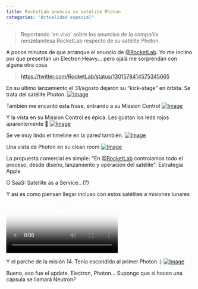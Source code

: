 ```yaml
---
title: RocketLab anuncia su satélite Photon
categories: "Actualidad espacial"
---
```

> Reportando 'en vivo' sobre los anuncios de la compañía neozelandesa RocketLab respecto de su satélite Photon.

<div class="card-tweets" dir="auto">
    <p>A pocos minutos de que arranque el anuncio de <a class="entity-mention" href="https://twitter.com/RocketLab">@RocketLab</a>. Yo me inclino por que presentan un Electron Heavy... pero ojalá me sorprendan con alguna otra cosa <span class="entity-embed"><span class="twitter-player"><blockquote class="twitter-tweet" data-conversation="none" data-align="center" data-dnt="true"><a href="https://twitter.com/RocketLab/status/1301578414575345665">https://twitter.com/RocketLab/status/1301578414575345665</a></blockquote></span></span></p>
    <p>En su último lanzamiento el 31/agosto dejaron su "kick-stage" en órbita. Se trata del satélite Photon. <span class="entity-image"><a href="https://pbs.twimg.com/media/EhAmpE7WAAcud4o.jpg" target="_blank"><img alt="Image" src="https://pbs.twimg.com/media/EhAmpE7WAAcud4o.jpg" data-src="https://pbs.twimg.com/media/EhAmpE7WAAcud4o.jpg"></a></span></p>
    <p>También me encantó esta frase, entrando a su Mission Control <span class="entity-image"><a href="https://pbs.twimg.com/media/EhAm8g7X0AkQ2xV.jpg" target="_blank"><img alt="Image" src="https://pbs.twimg.com/media/EhAm8g7X0AkQ2xV.jpg" data-src="https://pbs.twimg.com/media/EhAm8g7X0AkQ2xV.jpg"></a></span></p>
    <p>Y la vista en su Mission Control es épica. Les gustan los leds rojos aparentemente 😬 <span class="entity-image"><a href="https://pbs.twimg.com/media/EhAnCYdXgAIZOs5.jpg" target="_blank"><img alt="Image" src="https://pbs.twimg.com/media/EhAnCYdXgAIZOs5.jpg" data-src="https://pbs.twimg.com/media/EhAnCYdXgAIZOs5.jpg"></a></span></p>
    <p>Se ve muy lindo el timeline en la pared también. <span class="entity-image"><a href="https://pbs.twimg.com/media/EhAnWEkWsAEgWA7.jpg" target="_blank"><img alt="Image" src="https://pbs.twimg.com/media/EhAnWEkWsAEgWA7.jpg" data-src="https://pbs.twimg.com/media/EhAnWEkWsAEgWA7.jpg"></a></span></p>
    <p>Una vista de Photon en su clean room <span class="entity-image"><a href="https://pbs.twimg.com/media/EhAnjjaX0AAma1W.jpg" target="_blank"><img alt="Image" src="https://pbs.twimg.com/media/EhAnjjaX0AAma1W.jpg" data-src="https://pbs.twimg.com/media/EhAnjjaX0AAma1W.jpg"></a></span></p>
    <p>La propuesta comercial es simple: "En <a class="entity-mention" href="https://twitter.com/RocketLab">@RocketLab</a> controlamos todo el proceso, desde diseño, lanzamiento y operación del satélite". Estrategia Apple</p>
    <p>O SaaS: Satellite as a Service.. (?)</p>
    <p>Y así es como piensan llegar incluso con estos satélites a misiones lunares <span class="entity-video"><video controls poster="https://pbs.twimg.com/ext_tw_video_thumb/1301584465467236354/pu/img/wlsGyCBBWp9gVW2V.jpg"><source src="https://video.twimg.com/ext_tw_video/1301584465467236354/pu/vid/682x270/XiQ-E-FTSYf33lnA.mp4?tag=10" type="video/mp4"><br />
<source src="https://video.twimg.com/ext_tw_video/1301584465467236354/pu/pl/HqdNu81PZkjlPRHe.m3u8?tag=10" type="application/x-mpegURL"><br />
<source src="https://video.twimg.com/ext_tw_video/1301584465467236354/pu/vid/1496x592/0J355pi9zwewSgqa.mp4?tag=10" type="video/mp4"><br />
<source src="https://video.twimg.com/ext_tw_video/1301584465467236354/pu/vid/908x360/hnKZXfsojP8yB2g2.mp4?tag=10" type="video/mp4"><img alt="Video Poster" src="https://pbs.twimg.com/ext_tw_video_thumb/1301584465467236354/pu/img/wlsGyCBBWp9gVW2V.jpg"></video></span></p>
    <p>Y el parche de la misión 14. Tenía escondido al primer Photon :) <span class="entity-image"><a href="https://pbs.twimg.com/media/EhAoTZJWoAMQ3d4.jpg" target="_blank"><img alt="Image" src="https://pbs.twimg.com/media/EhAoTZJWoAMQ3d4.jpg" data-src="https://pbs.twimg.com/media/EhAoTZJWoAMQ3d4.jpg"></a></span></p>
    <p>Bueno, eso fue el update. Electron, Photon... Supongo que si hacen una cápsula se llamará Neutron?</p>
</div>

